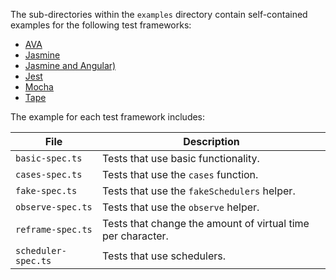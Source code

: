 The sub-directories within the `examples` directory contain self-contained examples for the following test frameworks:

* [AVA](./ava)
* [Jasmine](./jasmine)
* [Jasmine and Angular)](./jasmine-angular)
* [Jest](./jest)
* [Mocha](./mocha)
* [Tape](./tape)

The example for each test framework includes:

| File | Description |
| --- | --- |
| `basic-spec.ts` | Tests that use basic functionality. |
| `cases-spec.ts` | Tests that use the `cases` function. |
| `fake-spec.ts` | Tests that use the `fakeSchedulers` helper. |
| `observe-spec.ts` | Tests that use the `observe` helper. |
| `reframe-spec.ts` | Tests that change the amount of virtual time per character. |
| `scheduler-spec.ts` | Tests that use schedulers. |
